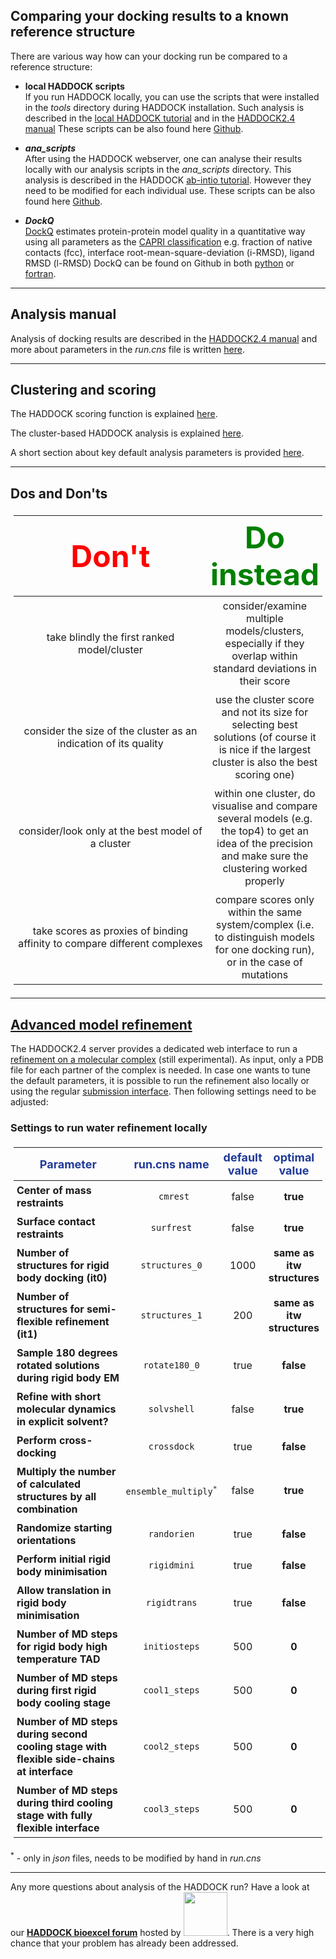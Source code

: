## Comparing your docking results to a known reference structure


There are various way how can your docking run be compared to a reference structure:
 
* **local HADDOCK scripts**  
 	If you run HADDOCK locally, you can use the scripts that were installed in the *tools* directory during HADDOCK installation. Such analysis is described in the [local HADDOCK tutorial](/education/HADDOCK24/HADDOCK24-local-tutorial/) and in the [HADDOCK2.4 manual](/software/haddock2.4/analysis/#manual-post-docking-analysis)
  	These scripts can be also found here [Github](https://github.com/haddocking/haddock/tree/haddock2.4/tools).  

* ***ana_scripts***   
	 After using the HADDOCK webserver, one can analyse their results locally with our analysis scripts in the *ana_scripts* directory. This analysis is described in the HADDOCK [ab-intio tutorial](/education/HADDOCK24/HADDOCK24-CASP-CAPRI-T70/). However they need to be modified for each individual use.
 	These scripts can be also found here [Github](https://github.com/haddocking/CASP-CAPRI-T70-tutorial/tree/master/ana_scripts).  

* ***DockQ***  
	[DockQ](https://doi.org/10.1371/journal.pone.0161879) estimates protein-protein model quality in a quantitative way using all parameters as the [CAPRI classification](https://doi.org/10.1002/prot.21804) e.g. fraction of native contacts (fcc), interface root-mean-square-deviation (i-RMSD), ligand RMSD (l-RMSD)
   	DockQ can be found on Github in both [python](https://github.com/bjornwallner/DockQ) or [fortran](https://github.com/nemo8130/DockQ-fortran-code).


<HR>

## Analysis manual


Analysis of docking results are described in the [HADDOCK2.4 manual](/software/haddock2.4/analysis/) and more about parameters in the *run.cns* file is written [here](/software/haddock2.4/run/#analysis-and-clustering).


<HR>

## Clustering and scoring

The HADDOCK scoring function is explained [here](/software/haddock2.4/scoring/).

The cluster-based HADDOCK analysis is explained [here](/software/haddock2.4/analysis/#cluster-based-analysis).

A short section about key default analysis parameters is provided [here](https://wenmr.science.uu.nl/haddock2.4/settings).


<HR>

## Dos and Don'ts

<style>
table, th, td {
    padding: 5px;
  table-layout: fixed ;
  width: 100% ;
}
</style>

| <font size="10" color="RED">Don't</font> | <font size="10" color="GREEN">Do instead</font> |
|:---:|:---:|
| take blindly the first ranked model/cluster | consider/examine multiple models/clusters, especially if they overlap within standard deviations in their score|
| consider the size of the cluster as an indication of its quality | use the cluster score and not its size for selecting best solutions (of course it is nice if the largest cluster is also the best scoring one) |
| consider/look only at the best model of a cluster | within one cluster, do visualise and compare several models (e.g. the top4) to get an idea of the precision and make sure the clustering worked properly |
| take scores as proxies of binding affinity to compare different complexes | compare scores only within the same system/complex (i.e. to distinguish models for one docking run), or in the case of mutations |

<HR>

## [Advanced model refinement](/software/haddock2.4/tips/advanced_refinement/)

The HADDOCK2.4 server provides a dedicated web interface to run a [refinement on a molecular complex](https://wenmr.science.uu.nl/haddock2.4/refinement/1) (still experimental). As input, only a PDB file for each partner of the complex is needed. In case one wants to tune the default parameters, it is possible to run the refinement also locally or using the regular [submission interface](https://wenmr.science.uu.nl/haddock2.4/submit/1). Then following settings need to be adjusted: 

### Settings to run water refinement locally

<style>
table, th, td {
    padding: 5px;}
</style>

|<font size="4" color="#203A98">Parameter</font>|<font size="4" color="#203A98">run.cns name</font>| <font size="4" color="#203A98">default value</font>|<font size="4" color="#203A98">optimal value</font> |
|-|:-:|:-:|:-:| 
|**Center of mass restraints** | <code> cmrest</code>|false|**true**|  
|**Surface contact restraints** | <code>surfrest</code>|false|**true**|  
|**Number of structures for rigid body docking (it0)**|<code>structures_0</code>|1000|**same as itw structures**|
|**Number of structures for semi-flexible refinement (it1)**| <code>structures_1</code>|200| **same as itw structures**|
|**Sample 180 degrees rotated solutions during rigid body EM** |<code>rotate180_0</code>|true| **false**|
|**Refine with short molecular dynamics in explicit solvent?** |<code>solvshell</code>|false| **true**|
|**Perform cross-docking** | <code>crossdock</code>| true| **false**|
|**Multiply the number of calculated structures by all combination** | <code>ensemble_multiply<sup>*</sup></code>| false| **true**|
|**Randomize starting orientations** | <code>randorien</code>| true| **false**|
|**Perform initial rigid body minimisation** | <code>rigidmini</code>| true| **false**|
|**Allow translation in rigid body minimisation** | <code>rigidtrans</code>| true| **false**|
|**Number of MD steps for rigid body high temperature TAD**| <code>initiosteps</code> | 500| **0**|
|**Number of MD steps during first rigid body cooling stage**| <code>cool1_steps</code> | 500| **0**|
|**Number of MD steps during second cooling stage with flexible side-chains at interface**|<code>cool2_steps</code> | 500 |**0**|
|**Number of MD steps during third cooling stage with fully flexible interface**| <code>cool3_steps</code> |500 | **0**|

<sup>\*</sup> - only in *json* files, needs to be modified by hand in *run.cns*

 <HR>

Any more questions about analysis of the HADDOCK run? Have a look at our **[HADDOCK bioexcel forum](https://ask.bioexcel.eu/search?q=ana%20%23haddock)**  hosted by [<img width="70" src="/images/Bioexcel_logo.png">](https://bioexcel.eu). There is a very high chance that your problem has already been addressed. 
